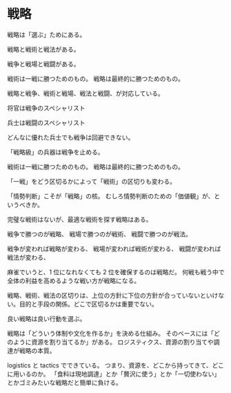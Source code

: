 # 戦略

戦略は「選ぶ」ためにある。

戦略と戦術と戦法がある。

戦争と戦場と戦闘がある。

戦術は一戦に勝つためのもの。
戦略は最終的に勝つためのもの。

戦略と戦争、戦術と戦場、戦法と戦闘、が対応している。

将官は戦争のスペシャリスト

兵士は戦闘のスペシャリスト

どんなに優れた兵士でも戦争は回避できない。

「戦略級」の兵器は戦争を止める。

戦術は一戦に勝つためのもの。
戦略は最終的に勝つためのもの。

「一戦」をどう区切るかによって「戦術」の区切りも変わる。

「情勢判断」こそが「戦略」の核。
むしろ情勢判断のための「価値観」が、というべきか。

完璧な戦術はないが、最適な戦術を探す戦略はある。

戦争で勝つのが戦略、
戦場で勝つのが戦術、
戦闘で勝つのが戦法。

戦争が変われば戦略が変わる、
戦場が変われば戦術が変わる、
戦闘が変われば戦法が変わる、

麻雀でいうと、1 位になれなくても 2 位を確保するのは戦略だ。
何戦も戦う中で全体の利益を高めるような戦い方が戦略になる。

戦略、戦術、戦法の区切りは、上位の方針に下位の方針が合っていないといけない。目的と手段の関係。どこで区切るかは重要でない。

良い戦略は良い行動を選ぶ。

戦略は「どういう体制や文化を作るか」を決める仕組み。
そのベースには「どのように資源を割り当てるか」がある。
ロジスティクス、資源の割り当てや調達が戦略の本質。

logistics と tactics でできている。
つまり、資源を、どこから持ってきて、どこに用いるのか。
「食料は現地調達」とか「贅沢に使う」とか「一切使わない」とかゴミみたいな戦略だと簡単に負ける。
